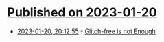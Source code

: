 # [Published on 2023-01-20](index.md)

* [2023-01-20, 20:12:55](https://lobste.rs/s/tzh69d/glitch_free_is_not_enough) - [Glitch-free is not Enough](https://eprint.iacr.org/2023/035.pdf)
